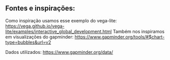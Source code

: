 ## Fontes e inspirações:

Como inspiração usamos esse exemplo do vega-lite: https://vega.github.io/vega-lite/examples/interactive_global_development.html
Também nos inspiramos em visualizações do gapminder: https://www.gapminder.org/tools/#$chart-type=bubbles&url=v2

Dados utilizados: https://www.gapminder.org/data/
